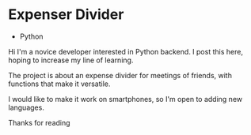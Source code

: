 # Expenser Divider

 - Python

Hi I'm a novice developer interested in Python backend. I post this here, hoping to increase my line of learning. 

The project is about an expense divider for meetings of friends, with functions that make it versatile.

I would like to make it work on smartphones, so I'm open to adding new languages. 

Thanks for reading
